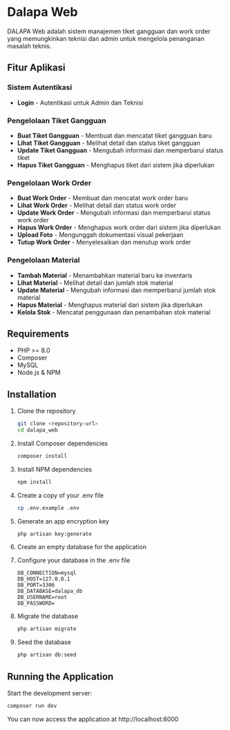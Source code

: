# Dalapa Web

DALAPA Web adalah sistem manajemen tiket gangguan dan work order yang memungkinkan teknisi dan admin untuk mengelola penanganan masalah teknis.

## Fitur Aplikasi

### Sistem Autentikasi
- **Login** - Autentikasi untuk Admin dan Teknisi

### Pengelolaan Tiket Gangguan
- **Buat Tiket Gangguan** - Membuat dan mencatat tiket gangguan baru
- **Lihat Tiket Gangguan** - Melihat detail dan status tiket gangguan
- **Update Tiket Gangguan** - Mengubah informasi dan memperbarui status tiket
- **Hapus Tiket Gangguan** - Menghapus tiket dari sistem jika diperlukan

### Pengelolaan Work Order
- **Buat Work Order** - Membuat dan mencatat work order baru
- **Lihat Work Order** - Melihat detail dan status work order
- **Update Work Order** - Mengubah informasi dan memperbarui status work order
- **Hapus Work Order** - Menghapus work order dari sistem jika diperlukan
- **Upload Foto**  - Mengunggah dokumentasi visual pekerjaan
- **Tutup Work Order**  - Menyelesaikan dan menutup work order

### Pengelolaan Material
- **Tambah Material** - Menambahkan material baru ke inventaris
- **Lihat Material** - Melihat detail dan jumlah stok material
- **Update Material** - Mengubah informasi dan memperbarui jumlah stok material
- **Hapus Material** - Menghapus material dari sistem jika diperlukan
- **Kelola Stok** - Mencatat penggunaan dan penambahan stok material


## Requirements

- PHP >= 8.0
- Composer
- MySQL
- Node.js & NPM

## Installation

1. Clone the repository
    ```bash
    git clone <repository-url>
    cd dalapa_web
    ```

2. Install Composer dependencies
    ```bash
    composer install
    ```

3. Install NPM dependencies
    ```bash
    npm install
    ```

4. Create a copy of your .env file
    ```bash
    cp .env.example .env
    ```

5. Generate an app encryption key
    ```bash
    php artisan key:generate
    ```

6. Create an empty database for the application

7. Configure your database in the .env file
    ```
    DB_CONNECTION=mysql
    DB_HOST=127.0.0.1
    DB_PORT=3306
    DB_DATABASE=dalapa_db
    DB_USERNAME=root
    DB_PASSWORD=
    ```

8. Migrate the database
    ```bash
    php artisan migrate
    ```

9. Seed the database
    ```bash
    php artisan db:seed
    ```

## Running the Application

Start the development server:

```bash
composer run dev
```

You can now access the application at http://localhost:8000

